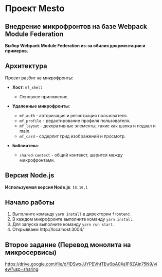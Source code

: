 # Проект Mesto

## Внедрение микрофронтов на базе Webpack Module Federation

**Выбор Webpack Module Federation из-за обилия документации и примеров.**

## Архитектура

Проект разбит на микрофронты:

- **Хост**: `mf_shell`
    - Основное приложение.

- **Удаленные микрофронты**:
    - `mf_auth` - авторизация и регистрация пользователя.
    - `mf_profile` - редактирование профиля пользователя.
    - `mf_layout` - декоративные элементы, такие как шапка и подвал и main.
    - `mf_card` - содерлит грид изображений и просмотр.

- **Библиотека**:
    - `shared-context` - общий контекст, шарится между микрофронтами.

## Версия Node.js

**Используемая версия Node.js**: `18.16.1`

## Начало работы

1. Выполните команду `yarn install` в директории `frontend`.
2. В каждом микрофронте выполните команду `yarn install`.
3. Для запуска выполните команду `yarn run start`.
4. Открывваем  http://localhost:3004/
## Второе задание (Перевод монолита на микросервисы)
https://drive.google.com/file/d/1DSwxJJYPEVhtTEw9pA0Xa1F6ZAin75N9/view?usp=sharing
